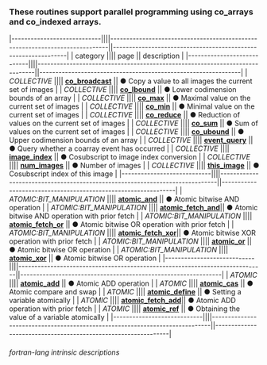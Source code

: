### These routines support parallel programming using co_arrays and co_indexed arrays.

|----------------------------||||-----------------------------------------------------------------------------||---------------------------------------------------------------|
| category                   |||| page                                                                        || description                                                   |
|----------------------------||||-----------------------------------------------------------------------------||---------------------------------------------------------------|
| *COLLECTIVE*               |||| [__co\_broadcast__]({{site.baseurl}}/learn/intrinsics/CO_BROADCAST)         || &#9679; Copy a value to all images the current set of images  |
| *COLLECTIVE*               |||| [__co\_lbound__]({{site.baseurl}}/learn/intrinsics/CO_LBOUND)               || &#9679; Lower codimension bounds of an array                  |
| *COLLECTIVE*               |||| [__co\_max__]({{site.baseurl}}/learn/intrinsics/CO_MAX)                     || &#9679; Maximal value on the current set of images            |
| *COLLECTIVE*               |||| [__co\_min__]({{site.baseurl}}/learn/intrinsics/CO_MIN)                     || &#9679; Minimal value on the current set of images            |
| *COLLECTIVE*               |||| [__co\_reduce__]({{site.baseurl}}/learn/intrinsics/CO_REDUCE)               || &#9679; Reduction of values on the current set of images      |
| *COLLECTIVE*               |||| [__co\_sum__]({{site.baseurl}}/learn/intrinsics/CO_SUM)                     || &#9679; Sum of values on the current set of images            |
| *COLLECTIVE*               |||| [__co\_ubound__]({{site.baseurl}}/learn/intrinsics/CO_UBOUND)               || &#9679; Upper codimension bounds of an array                  |
| *COLLECTIVE*               |||| [__event\_query__]({{site.baseurl}}/learn/intrinsics/EVENT_QUERY)           || &#9679; Query whether a coarray event has occurred            |
| *COLLECTIVE*               |||| [__image\_index__]({{site.baseurl}}/learn/intrinsics/IMAGE_INDEX)           || &#9679; Cosubscript to image index conversion                 |
| *COLLECTIVE*               |||| [__num\_images__]({{site.baseurl}}/learn/intrinsics/NUM_IMAGES)             || &#9679; Number of images                                      |
| *COLLECTIVE*               |||| [__this\_image__]({{site.baseurl}}/learn/intrinsics/THIS_IMAGE)             || &#9679; Cosubscript index of this image                       |
|----------------------------||||-----------------------------------------------------------------------------||---------------------------------------------------------------|
| *ATOMIC:BIT\_MANIPULATION* |||| [__atomic\_and__]({{site.baseurl}}/learn/intrinsics/ATOMIC_AND)             || &#9679; Atomic bitwise AND operation                          |
| *ATOMIC:BIT\_MANIPULATION* |||| [__atomic\_fetch\_and__]({{site.baseurl}}/learn/intrinsics/ATOMIC_FETCH_AND)|| &#9679; Atomic bitwise AND operation with prior fetch         |
| *ATOMIC:BIT\_MANIPULATION* |||| [__atomic\_fetch\_or__]({{site.baseurl}}/learn/intrinsics/ATOMIC_FETCH_OR)  || &#9679; Atomic bitwise OR operation with prior fetch          |
| *ATOMIC:BIT\_MANIPULATION* |||| [__atomic\_fetch\_xor__]({{site.baseurl}}/learn/intrinsics/ATOMIC_FETCH_XOR)|| &#9679; Atomic bitwise XOR operation with prior fetch         |
| *ATOMIC:BIT\_MANIPULATION* |||| [__atomic\_or__]({{site.baseurl}}/learn/intrinsics/ATOMIC_OR)               || &#9679; Atomic bitwise OR operation                           |
| *ATOMIC:BIT\_MANIPULATION* |||| [__atomic\_xor__]({{site.baseurl}}/learn/intrinsics/ATOMIC_XOR)             || &#9679; Atomic bitwise OR operation                           |
|----------------------------||||-----------------------------------------------------------------------------||---------------------------------------------------------------|
| *ATOMIC*                   |||| [__atomic\_add__]({{site.baseurl}}/learn/intrinsics/ATOMIC_ADD)             || &#9679; Atomic ADD operation                                  |
| *ATOMIC*                   |||| [__atomic\_cas__]({{site.baseurl}}/learn/intrinsics/ATOMIC_CAS)             || &#9679; Atomic compare and swap                               |
| *ATOMIC*                   |||| [__atomic\_define__]({{site.baseurl}}/learn/intrinsics/ATOMIC_DEFINE)       || &#9679; Setting a variable atomically                         |
| *ATOMIC*                   |||| [__atomic\_fetch\_add__]({{site.baseurl}}/learn/intrinsics/ATOMIC_FETCH_ADD)|| &#9679; Atomic ADD operation with prior fetch                 |
| *ATOMIC*                   |||| [__atomic\_ref__]({{site.baseurl}}/learn/intrinsics/ATOMIC_REF)             || &#9679; Obtaining the value of a variable atomically          |
|----------------------------||||-----------------------------------------------------------------------------||---------------------------------------------------------------|

###### fortran-lang intrinsic descriptions
